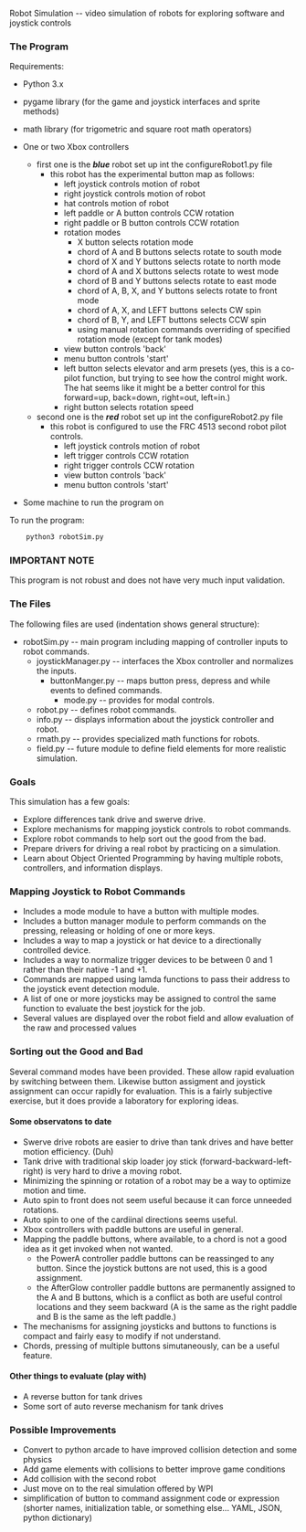Robot Simulation -- video simulation of robots for exploring software and joystick controls

### The Program
Requirements:
- Python 3.x
- pygame library (for the game and joystick interfaces and sprite methods)
- math library (for trigometric and square root math operators)
- One or two Xbox controllers
  - first one is the ***blue*** robot set up int the configureRobot1.py file
    - this robot has the experimental button map as follows:
        - left joystick controls motion of robot
        - right joystick controls motion of robot
        - hat controls motion of robot
        - left paddle or A button controls CCW rotation
        - right paddle or B button controls CCW rotation
        - rotation modes
          - X button selects rotation mode
          - chord of A and B buttons selects rotate to south mode
          - chord of X and Y buttons selects rotate to north mode
          - chord of A and X buttons selects rotate to west mode
          - chord of B and Y buttons selects rotate to east mode
          - chord of A, B, X, and Y buttons selects rotate to front mode
          - chord of A, X, and LEFT buttons selects CW spin
          - chord of B, Y, and LEFT buttons selects CCW spin
          - using manual rotation commands overriding of specified rotation mode (except for tank modes)
        - view button controls 'back'
        - menu button controls 'start'
        - left button selects elevator and arm presets (yes, this is a co-pilot function, but trying to see how the control might work. The hat seems like it might be a better control for this forward=up, back=down, right=out, left=in.)
        - right button selects rotation speed
  - second one is the ***red*** robot set up int the configureRobot2.py file
    - this robot is configured to use the FRC 4513 second robot pilot controls.
        - left joystick controls motion of robot
        - left trigger controls CCW rotation
        - right trigger controls CCW rotation
        - view button controls 'back'
        - menu button controls 'start'

- Some machine to run the program on

To run the program:
``` bash
    python3 robotSim.py
```
### IMPORTANT NOTE

This program is not robust and does not have very much input validation.

### The Files

The following files are used (indentation shows general structure):

- robotSim.py -- main program including mapping of controller inputs to robot commands.
  - joystickManager.py -- interfaces the Xbox controller and normalizes the inputs.
    - buttonManger.py -- maps button press, depress and while events to defined commands.
        - mode.py -- provides for modal controls.
  - robot.py -- defines robot commands.
  - info.py -- displays information about the joystick controller and robot.
  - rmath.py -- provides specialized math functions for robots.
  - field.py -- future module to define field elements for more realistic simulation.

### Goals
This simulation has a few goals:
- Explore differences  tank drive and swerve drive.
- Explore mechanisms for mapping joystick controls to robot commands.
- Explore robot commands to help sort out the good from the bad.
- Prepare drivers for driving a real robot by practicing on a simulation.
- Learn about Object Oriented Programming by having multiple robots, controllers, and information displays.

### Mapping Joystick to Robot Commands
- Includes a mode module to have a button with multiple modes.
- Includes a button manager module to perform commands on the pressing, releasing or holding of one or more keys.
- Includes a way to map a joystick or hat device to a directionally controlled device.
- Includes a way to normalize trigger devices to be between 0 and 1 rather than their native -1 and +1.
- Commands are mapped using lamda functions to pass their address to the joystick event detection module.
- A list of one or more joysticks may be assigned to control the same function to evaluate the best joystick for the job.
- Several values are displayed over the robot field and allow evaluation of the raw and processed values

### Sorting out the Good and Bad
Several command modes have been provided. These allow rapid evaluation by switching between them. Likewise button assigment and joystick assignment can occur rapidly for evaluation.
This is a fairly subjective exercise, but it does provide a laboratory for exploring ideas.

#### Some observatons to date
- Swerve drive robots are easier to drive than tank drives and have better motion efficiency. (Duh)
- Tank drive with traditional skip loader joy stick (forward-backward-left-right) is very hard to drive a moving robot.
- Minimizing the spinning or rotation of a robot may be a way to optimize motion and time.
- Auto spin to front does not seem useful because it can force unneeded rotations.
- Auto spin to one of the cardiinal directions seems useful.
- Xbox controllers with paddle buttons are useful in general.
- Mapping the paddle buttons, where available, to a chord is not a good idea as it get invoked when not wanted.
    - the PowerA controller paddle buttons can be reassinged to any button. Since the joystick buttons are not used, this is a good assignment.
    - the AfterGlow controller paddle buttons are permanently assigned to the A and B buttons, which is a conflict as both are useful control locations and they seem backward (A is the same as the right paddle and B is the same as the left paddle.)
- The mechanisms for assigning joysticks and buttons to functions is compact and fairly easy to modify if not understand. 
- Chords, pressing of multiple buttons simutaneously, can be a useful feature.

#### Other things to evaluate (play with)
- A reverse button for tank drives
- Some sort of auto reverse mechanism for tank drives

### Possible Improvements
- Convert to python arcade to have improved collision detection and some physics
- Add game elements with collisions to better improve game conditions
- Add collision with the second robot
- Just move on to the real simulation offered by WPI
- simplification of button to command assignment code or expression (shorter names, initialization table, or something else... YAML, JSON, python dictionary)